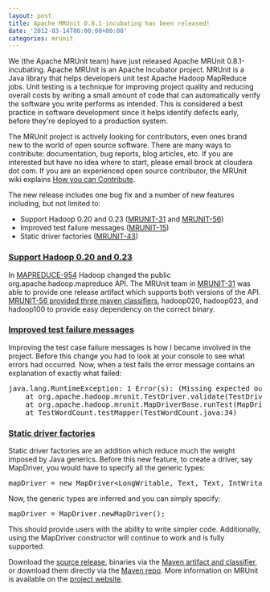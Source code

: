```yaml
---
layout: post
title: Apache MRUnit 0.8.1-incubating has been released!
date: '2012-03-14T00:00:00+00:00'
categories: mrunit
---
```

<p>
We (the Apache MRUnit team) have just released Apache MRUnit 0.8.1-incubating. Apache MRUnit is an Apache Incubator project. MRUnit is a Java library that helps developers unit test Apache Hadoop MapReduce jobs. Unit testing is a technique for improving project quality and reducing overall costs by writing a small amount of code that can automatically verify the software you write performs as intended.  This is considered a best practice in software development since it helps identify defects early, before they're deployed to a production system.
</p>

<p>
The MRUnit project is actively looking for contributors, even ones brand new to the world of open source software. There are many ways to contribute: documentation, bug reports, blog articles, etc. If you are interested but have no idea where to start, please email brock at cloudera dot com. If you are an experienced open source contributor, the MRUnit wiki explains <a href="https://cwiki.apache.org/confluence/display/MRUNIT/How+to+Contribute">How you can Contribute</a>.
</p>

<p>
The new release includes one bug fix and a number of new features including, but not limited to:
</p>

<ul>
<li>Support Hadoop 0.20 and 0.23 (<a href="http://issues.apache.org/jira/browse/MRUNIT-31">MRUNIT-31</a> and <a href="http://issues.apache.org/jira/browse/MRUNIT-56">MRUNIT-56</a>)</li>
<li>Improved test failure messages (<a href="http://issues.apache.org/jira/browse/MRUNIT-15">MRUNIT-15</a>)</li>
<li>Static driver factories (<a href="http://issues.apache.org/jira/browse/MRUNIT-43">MRUNIT-43</a>)</li>
</ul>

<p>
<h3><u>Support Hadoop 0.20 and 0.23</u></h3>
</p>

<p>
In <a href="http://issues.apache.org/jira/browse/MAPREDUCE-954">MAPREDUCE-954</a> Hadoop changed the public org.apache.hadoop.mapreduce API. The MRUnit team in <a href="http://issues.apache.org/jira/browse/MRUNIT-31">MRUNIT-31</a> was able to provide one release artifact which supports both versions of the API. <a href=" https://cwiki.apache.org/confluence/display/MRUNIT/Index">MRUNIT-56 provided three maven classifiers</a>, hadoop020, hadoop023, and hadoop100 to provide easy dependency on the correct binary.
</p>

<p>
<h3><u>Improved test failure messages</u></h3>
</p>

<p>
Improving the test case failure messages is how I became involved in the project. Before this change you had to look at your console to see what errors had occurred. Now, when a test fails the error message contains an explanation of exactly what failed:
</p>

<pre>
java.lang.RuntimeException: 1 Error(s): (Missing expected output (cat1, 1) at position 0.)
	at org.apache.hadoop.mrunit.TestDriver.validate(TestDriver.java:194)
	at org.apache.hadoop.mrunit.MapDriverBase.runTest(MapDriverBase.java:186)
	at TestWordCount.testMapper(TestWordCount.java:34)
</pre>

<p>
<h3><u>Static driver factories</u></h3>
</p>

<p>
Static driver factories are an addition which reduce much the weight imposed by Java generics. Before this new feature, to create a driver, say MapDriver, you would have to specify all the generic types:
</p>

<pre>
mapDriver = new MapDriver&lt;LongWritable, Text, Text, IntWritable&gt;();
</pre>

<p>
Now, the generic types are inferred and you can simply specify:
</p>

<pre>
mapDriver = MapDriver.newMapDriver();
</pre>

<p>
This should provide users with the ability to write simpler code. Additionally, using the MapDriver constructor will continue to work and is fully supported.
</p>

<p>
Download the <a href="http://www.apache.org/dyn/closer.cgi/incubator/mrunit/">source release</a>, binaries via the <a href=" https://cwiki.apache.org/confluence/display/MRUNIT/Index">Maven artifact and classifier</a>, or download them directly via the <a href="https://repository.apache.org/content/repositories/releases/org/apache/mrunit/mrunit/0.8.1-incubating/">Maven repo</a>. More information on MRUnit is available on the <a href="http://incubator.apache.org/mrunit/">project website</a>.
</p>
